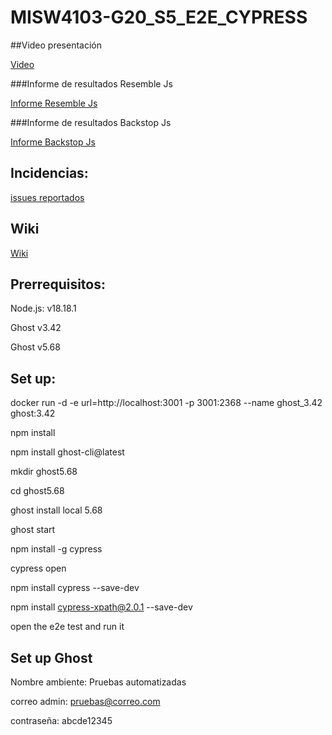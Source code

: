 # MISW4103-G20_S5_E2E_CYPRESS

##Video presentación

[Video](https://uniandes-my.sharepoint.com/:v:/g/personal/d_caycedod_uniandes_edu_co/Edzy5jMAR9ZIqr0SfEPWh78BXHstLFql8uRMxQnqfk3N3A?nav=eyJyZWZlcnJhbEluZm8iOnsicmVmZXJyYWxBcHAiOiJPbmVEcml2ZUZvckJ1c2luZXNzIiwicmVmZXJyYWxBcHBQbGF0Zm9ybSI6IldlYiIsInJlZmVycmFsTW9kZSI6InZpZXciLCJyZWZlcnJhbFZpZXciOiJNeUZpbGVzTGlua0RpcmVjdCJ9fQ&e=kIdga1)

###Informe de resultados Resemble Js

[Informe Resemble Js](https://github.com/DavidCdajud/MISW4103-G20_S5_E2E/blob/develop/cypress/reporte_resemblejs/informe_resultados.html)

###Informe de resultados Backstop Js

[Informe Backstop Js](https://github.com/DavidCdajud/MISW4103-G20_S5_E2E/blob/develop/backstop_data/html_report/index.html)

## Incidencias:

[issues reportados](https://github.com/DavidCdajud/MISW4103-G20_S5_E2E/issues)

## Wiki 

[Wiki](https://github.com/DavidCdajud/MISW4103-G20_S5_E2E/wiki)



## Prerrequisitos:

Node.js: v18.18.1
  
Ghost v3.42
  
Ghost v5.68

## Set up:

docker run -d -e url=http://localhost:3001 -p 3001:2368 --name ghost_3.42 ghost:3.42

npm install

npm install ghost-cli@latest

mkdir ghost5.68

cd ghost5.68

ghost install local 5.68

ghost start

npm install -g cypress

cypress open

npm install cypress --save-dev

npm install cypress-xpath@2.0.1 --save-dev

open the e2e test and run it

## Set up Ghost

Nombre ambiente: Pruebas automatizadas

correo admin: pruebas@correo.com

contraseña: abcde12345




